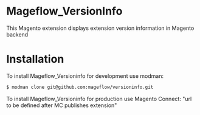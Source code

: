 Mageflow_VersionInfo
===========

This Magento extension displays extension version information in Magento backend

Installation
===========

To install Mageflow_Versioninfo for development use modman:

```bash
$ modman clone git@github.com:mageflow/versioninfo.git
```

To install Mageflow_Versioninfo for production use Magento Connect:
"url to be defined after MC publishes extension"
